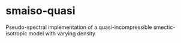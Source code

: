 # smaiso-quasi
Pseudo-spectral implementation of a quasi-incompressible smectic-isotropic model with varying density
